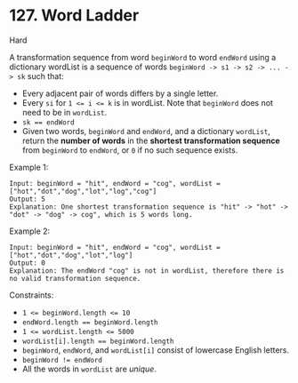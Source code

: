 # 127. Word Ladder
Hard
     
A transformation sequence from word `beginWord` to word `endWord` using a 
dictionary wordList is a sequence of words 
`beginWord -> s1 -> s2 -> ... -> sk` such that:

* Every adjacent pair of words differs by a single letter.
* Every `si` for `1 <= i <= k` is in wordList. Note that `beginWord`
  does not need to be in `wordList`.
* `sk == endWord`
* Given two words, `beginWord` and `endWord`, and a dictionary `wordList`, 
  return the **number of words** in the **shortest transformation sequence** 
  from `beginWord` to `endWord`, or `0` if no such sequence exists.


Example 1:
```
Input: beginWord = "hit", endWord = "cog", wordList = ["hot","dot","dog","lot","log","cog"]
Output: 5
Explanation: One shortest transformation sequence is "hit" -> "hot" -> "dot" -> "dog" -> cog", which is 5 words long.
```

Example 2:
```
Input: beginWord = "hit", endWord = "cog", wordList = ["hot","dot","dog","lot","log"]
Output: 0
Explanation: The endWord "cog" is not in wordList, therefore there is no valid transformation sequence.
```

Constraints:

* `1 <= beginWord.length <= 10`
* `endWord.length == beginWord.length`
* `1 <= wordList.length <= 5000`
* `wordList[i].length == beginWord.length`
* `beginWord`, `endWord`, and `wordList[i]` consist of lowercase English letters.
* `beginWord != endWord`
* All the words in `wordList` are *unique*.